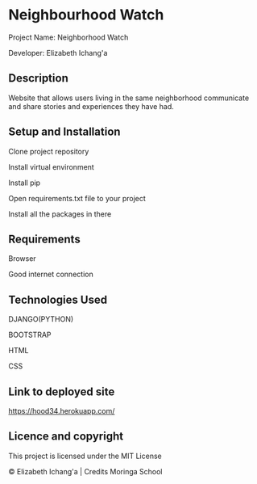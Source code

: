 # Neighbourhood Watch

Project Name: Neighborhood Watch

Developer: Elizabeth Ichang'a

## Description
Website that allows users living in the same neighborhood communicate and share stories and experiences they have had.

## Setup and Installation
Clone project repository

Install virtual environment 

Install pip 

Open requirements.txt file to your project

Install all the packages in there

## Requirements
Browser

Good internet connection

## Technologies Used
DJANGO(PYTHON)

BOOTSTRAP

HTML

CSS

## Link to deployed site
https://hood34.herokuapp.com/

## Licence and copyright
This project is licensed under the MIT License

© Elizabeth Ichang'a | Credits Moringa School


